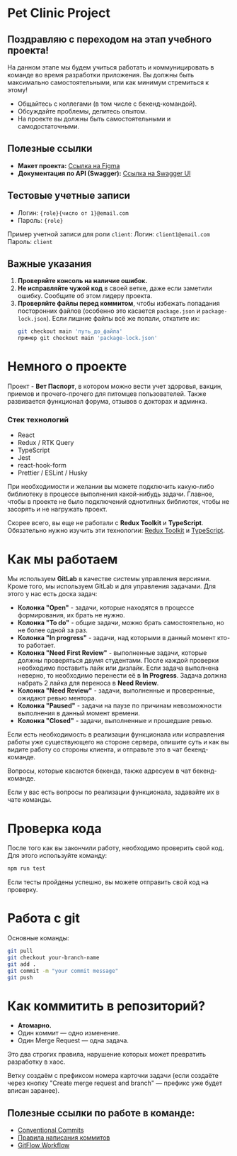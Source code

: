 # Pet Clinic Project

## Поздравляю с переходом на этап учебного проекта!

На данном этапе мы будем учиться работать и коммуницировать в команде во время разработки приложения. Вы должны быть максимально самостоятельными, или как минимум стремиться к этому!

- Общайтесь с коллегами (в том числе с бекенд-командой).
- Обсуждайте проблемы, делитесь опытом.
- На проекте вы должны быть самостоятельными и самодостаточными.

## Полезные ссылки

- **Макет проекта:** [Ссылка на Figma](https://www.figma.com/file/tWbPmporTclwA6sdPmra2l/Pet-Clinic?node-id=0%3A1&t=Ntcy4rG6SzMLJjBa-0)
- **Документация по API (Swagger):** [Ссылка на Swagger UI](http://91.241.64.154:8080/swagger-ui/index.html?configUrl=%2Fv3%2Fapi-docs%2Fswagger-config&urls.primaryName=all%20controllers)

## Тестовые учетные записи

- Логин: `{role}{число от 1}@email.com`
- Пароль: `{role}`

Пример учетной записи для роли `client`:
Логин: `client1@email.com`  
Пароль: `client`

## Важные указания

1. **Проверяйте консоль на наличие ошибок.**
2. **Не исправляйте чужой код** в своей ветке, даже если заметили ошибку. Сообщите об этом лидеру проекта.
3. **Проверяйте файлы перед коммитом**, чтобы избежать попадания посторонних файлов (особенно это касается `package.json` и `package-lock.json`). Если лишние файлы всё же попали, откатите их:
   ````bash
   git checkout main 'путь_до_файла'
   пример git checkout main 'package-lock.json'
   ````

# Немного о проекте

Проект - **Вет Паспорт**, в котором можно вести учет здоровья, вакцин, приемов и прочего-прочего для питомцев пользователей. Также развивается функционал форума, отзывов о докторах и админка.

### Стек технологий

- React
- Redux / RTK Query
- TypeScript
- Jest
- react-hook-form
- Prettier / ESLint / Husky

При необходимости и желании вы можете подключить какую-либо библиотеку в процессе выполнения какой-нибудь задачи. Главное, чтобы в проекте не было подключений однотипных библиотек, чтобы не засорять и не нагружать проект.

Скорее всего, вы еще не работали с **Redux Toolkit** и **TypeScript**.  
Обязательно нужно изучить эти технологии: [Redux Toolkit](https://redux-toolkit.js.org/introduction/getting-started) и [TypeScript](https://www.typescriptlang.org/docs/handbook/intro.html).

# Как мы работаем

Мы используем **GitLab** в качестве системы управления версиями.  
Кроме того, мы используем GitLab и для управления задачами. Для этого у нас есть доска задач:

- **Колонка "Open"** - задачи, которые находятся в процессе формирования, их брать не нужно.
- **Колонка "To do"** - общие задачи, можно брать самостоятельно, но не более одной за раз.
- **Колонка "In progress"** - задачи, над которыми в данный момент кто-то работает.
- **Колонка "Need First Review"** - выполненные задачи, которые должны проверяться двумя студентами. После каждой проверки необходимо поставить лайк или дизлайк. Если задача выполнена неверно, то необходимо перенести её в **In Progress**. Задача должна набрать 2 лайка для переноса в **Need Review**.
- **Колонка "Need Review"** - задачи, выполненные и проверенные, ожидают ревью ментора.
- **Колонка "Paused"** - задачи на паузе по причинам невозможности выполнения в данный момент времени.
- **Колонка "Closed"** - задачи, выполненные и прошедшие ревью.

Если есть необходимость в реализации функционала или исправления работы уже существующего на стороне сервера, опишите суть и как вы видите работу со стороны клиента, и отправьте это в чат бекенд-команде.

Вопросы, которые касаются бекенда, также адресуем в чат бекенд-команде.

Если у вас есть вопросы по реализации функционала, задавайте их в чате команды.

# Проверка кода

После того как вы закончили работу, необходимо проверить свой код. Для этого используйте команду:

```bash
npm run test
```

Если тесты пройдены успешно, вы можете отправить свой код на проверку.

# Работа с git

Основные команды:

```bash
git pull
git checkout your-branch-name
git add .
git commit -m "your commit message"
git push
```

# Как коммитить в репозиторий?

- **Атомарно.**
- Один коммит — одно изменение.
- Один Merge Request — одна задача.

Это два строгих правила, нарушение которых может превратить разработку в хаос.

Ветку создаём с префиксом номера карточки задачи (если создаёте через кнопку "Create merge request and branch" — префикс уже будет вписан заранее).

## Полезные ссылки по работе в команде:

- [Conventional Commits](https://www.conventionalcommits.org/en/v1.0.0/#summary)
- [Правила написания коммитов](https://chris.beams.io/posts/git-commit/)
- [GitFlow Workflow](https://www.atlassian.com/ru/git/tutorials/comparing-workflows/gitflow-workflow)
